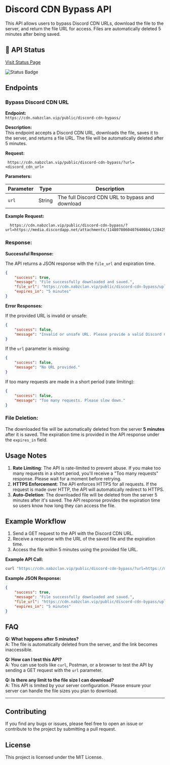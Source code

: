 
# Discord CDN Bypass API

This API allows users to bypass Discord CDN URLs, download the file to the server, and return the file URL for access. Files are automatically deleted 5 minutes after being saved.

## 📖 API Status

[Visit Status Page](https://uptime.nabzclan.vip/status/public-apis)

![Status Badge](https://uptime.nabzclan.vip/api/badge/5/status?style=plastic)

## Endpoints

### Bypass Discord CDN URL
**Endpoint:**  
`https://cdn.nabzclan.vip/public/discord-cdn-bypass/`

**Description:**  
This endpoint accepts a Discord CDN URL, downloads the file, saves it to the server, and returns a file URL. The file will be automatically deleted after 5 minutes.

**Request:**

```text
 https://cdn.nabzclan.vip/public/discord-cdn-bypass/?url=<discord_cdn_url>
```

**Parameters:**

| Parameter | Type   | Description                                     |
|-----------|--------|-------------------------------------------------|
| `url`     | String | The full Discord CDN URL to bypass and download |

**Example Request:**

```text
  https://cdn.nabzclan.vip/public/discord-cdn-bypass/?url=https://media.discordapp.net/attachments/1148078060407640084/1284251990146154542/IMG_0739.jpg
```

### Response:

**Successful Response:**

The API returns a JSON response with the `file_url` and expiration time.

```json
{
    "success": true,
    "message": "File successfully downloaded and saved.",
    "file_url": "https://cdn.nabzclan.vip/public/discord-cdn-bypass/uploads/unique_folder/file.png",
    "expires_in": "5 minutes"
}
```

**Error Responses:**

If the provided URL is invalid or unsafe:

```json
{
    "success": false,
    "message": "Invalid or unsafe URL. Please provide a valid Discord CDN link."
}
```

If the `url` parameter is missing:

```json
{
    "success": false,
    "message": "No URL provided."
}
```

If too many requests are made in a short period (rate limiting):

```json
{
    "success": false,
    "message": "Too many requests. Please slow down."
}
```

### File Deletion:

The downloaded file will be automatically deleted from the server **5 minutes** after it is saved. The expiration time is provided in the API response under the `expires_in` field.

## Usage Notes

1. **Rate Limiting**: The API is rate-limited to prevent abuse. If you make too many requests in a short period, you'll receive a "Too many requests" response. Please wait for a moment before retrying.
2. **HTTPS Enforcement**: The API enforces HTTPS for all requests. If the request is made over HTTP, the API will automatically redirect to HTTPS.
3. **Auto-Deletion**: The downloaded file will be deleted from the server 5 minutes after it's saved. The API response provides the expiration time so users know how long they can access the file.

## Example Workflow

1. Send a GET request to the API with the Discord CDN URL.
2. Receive a response with the URL of the saved file and the expiration time.
3. Access the file within 5 minutes using the provided file URL.

**Example API Call:**

```bash
curl "https://cdn.nabzclan.vip/public/discord-cdn-bypass/?url=https://media.discordapp.net/attachments/1148078060407640084/1284251990146154542/IMG_0739.jpg"
```

**Example JSON Response:**

```json
{
    "success": true,
    "message": "File successfully downloaded and saved.",
    "file_url": "https://cdn.nabzclan.vip/public/discord-cdn-bypass/uploads/unique_folder/file.png",
    "expires_in": "5 minutes"
}
```

## FAQ

**Q: What happens after 5 minutes?**  
A: The file is automatically deleted from the server, and the link becomes inaccessible.

**Q: How can I test this API?**  
A: You can use tools like `curl`, Postman, or a browser to test the API by sending a GET request with the `url` parameter.

**Q: Is there any limit to the file size I can download?**  
A: This API is limited by your server configuration. Please ensure your server can handle the file sizes you plan to download.

---

## Contributing

If you find any bugs or issues, please feel free to open an issue or contribute to the project by submitting a pull request.

## License

This project is licensed under the MIT License.
